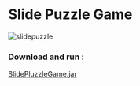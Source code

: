 # Slide Puzzle Game
![slidepuzzle](https://github.com/Akila-Prabath/Slide-Puzzle-Game/assets/171754347/adb1867c-4376-46b0-aa42-5916f93d2d80)
### Download and run : 
<a href="https://github.com/Akila-Prabath/Slide-Puzzle-Game/blob/master/SlidePuzzleGame.jar?dl=1">SlidePluzzleGame.jar</a>

